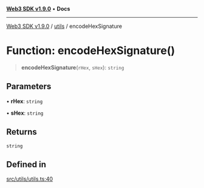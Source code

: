 [**Web3 SDK v1.9.0**](../../../README.md) • **Docs**

***

[Web3 SDK v1.9.0](../../../globals.md) / [utils](../README.md) / encodeHexSignature

# Function: encodeHexSignature()

> **encodeHexSignature**(`rHex`, `sHex`): `string`

## Parameters

• **rHex**: `string`

• **sHex**: `string`

## Returns

`string`

## Defined in

[src/utils/utils.ts:40](https://github.com/Mystic-Nayy/alephium-web3/blob/ee41f5e0e7d7fb0b155fe62f05b2ac03772895ca/packages/web3/src/utils/utils.ts#L40)
